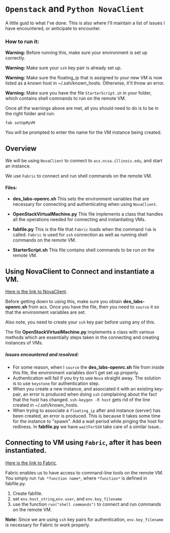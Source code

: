 # `Openstack` and `Python NovaClient`

A little guid to what I've done. This is also where I'll maintain a list of issues I have encountered, or anticipate to encounter.

### How to run it:

__Warning:__ Before running this, make sure your environment is set up correctly.

__Warning:__ Make sure your `ssh` key pair is already set up.

__Warning:__ Make sure the floating_ip that is assigned to your new VM is now listed as a known host in ~/.ssh/known_hosts. Otherwise, it'll throw an error.

__Warning:__ Make sure you have the file `StarterScript.sh` in your folder, which contains shell commands to run on the remote VM.

Once all the warnings above are met, all you should need to do is to be in the right folder and run:

    fab setUpMyVM

You will be prompted to enter the name for the VM instance being created.
## Overview
We will be using `NovaClient` to connect to `acx.ncsa.illinois.edu`, and start an instance.

We use `Fabric` to connect and run shell commands on the remote VM.

#### Files:
+ __des_labs-openrc.sh__ This sets the environment variables that are necessary for connecting and authenticating when using `NovaClient`.

+ __OpenStackVirtualMachine.py__ This file implements a class that handles all the operations needed for connecting and instantiating VMs.

+ __fabfile.py__ This is the file that `Fabric` loads when the command `fab` is called. `Fabric` is used for `ssh` connection as well as running shell commands on the remote VM.

+ __StarterScript.sh__ This file contains shell commands to be run on the remote VM.

## Using NovaClient to Connect and instantiate a VM.

[Here is the link to NovaClient](https://pypi.python.org/pypi/python-novaclient).

Before getting down to using this, make sure you obtain __des_labs-openrc.sh__ from acx. Once you have the file, then you need to `source` it so that the environment variables are set.

Also note, you need to create your `ssh` key pair before using any of this.

The file __OpenStackVirtualMachine.py__ implements a class with various methods which are essentially steps taken in the connecting and creating instances of VMs.

##### Issues encountered and resolved:

+ For some reason, when I `source` the __des_labs-openrc.sh__ file from inside this file, the environment variables don't get set up properly.
+ Authentication will fail if you try to use `Nova` straight away. The solution is to use `keystone` for authentication step.   
+ When you create a new instance, and associated it with an existing key-pair, an error is produced when doing `ssh` complaining about the fact that the host has changed. `ssh-keygen -R host` gets rid of the line created in ~/.ssh/known_hosts.
+ When trying to associate a `floating_ip` after and instance (server) has been created, an error is produced. This is because it takes some time for the instance to "spawn". Add a wait period while pinging the host for rediness. In __fabfile.py__  we have `waitForSSH` take care of a similar issue..

## Connecting to VM using `Fabric`, after it has been instantiated.

[Here is the link to Fabric](http://www.fabfile.org/).

Fabric enables us to have access to command-line tools on the remote VM. You simply run `fab *function name*`, where `*function*` is defined in fabfile.py.

1. Create fabfile.
2. set `env.host_string`,`env.user`, and `env.key_filename`
3. use the function `run("shell commands")` to connect and run commands on the remote VM.

__Note:__ Since we are using `ssh` key pairs for authentication, `env.key_filename` is necessary for Fabric to work properly.

